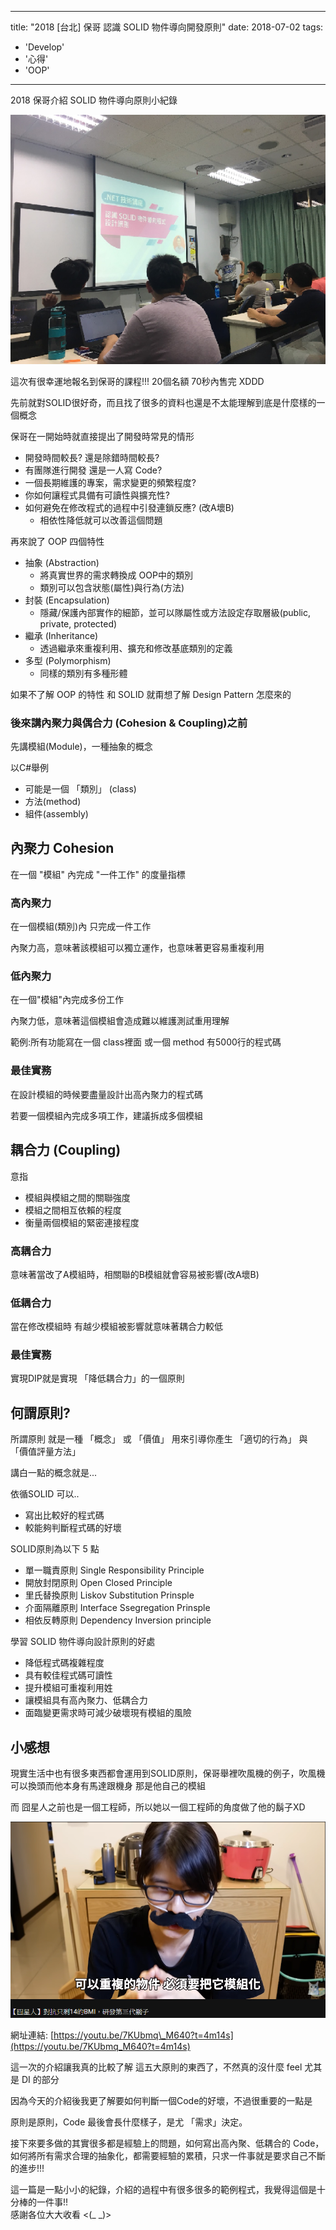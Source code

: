 
---
title: "2018 [台北] 保哥 認識 SOLID 物件導向開發原則"
date: 2018-07-02
tags: 
  - 'Develop'
  - '心得'
  - 'OOP'
---

2018 保哥介紹 SOLID 物件導向原則小紀錄

![](/img/2018-220745/1530552062_3649.png)

這次有很幸運地報名到保哥的課程!!! 20個名額 70秒內售完 XDDD

先前就對SOLID很好奇，而且找了很多的資料也還是不太能理解到底是什麼樣的一個概念

保哥在一開始時就直接提出了開發時常見的情形

*   開發時間較長? 還是除錯時間較長?
*   有團隊進行開發 還是一人寫 Code?
*   一個長期維護的專案，需求變更的頻繁程度?
*   你如何讓程式具備有可讀性與擴充性?
*   如何避免在修改程式的過程中引發連鎖反應? (改A壞B)
    *   相依性降低就可以改善這個問題

再來說了 OOP 四個特性

*   抽象 (Abstraction)
    *   將真實世界的需求轉換成 OOP中的類別
    *   類別可以包含狀態(屬性)與行為(方法)
*   封裝 (Encapsulation)
    *   隱藏/保護內部實作的細節，並可以隊屬性或方法設定存取層級(public, private, protected)
*   繼承 (Inheritance)
    *   透過繼承來重複利用、擴充和修改基底類別的定義
*   多型 (Polymorphism)
    *   同樣的類別有多種形體

如果不了解 OOP 的特性 和 SOLID 就甭想了解 Design Pattern 怎麼來的

### 後來講內聚力與偶合力 (Cohesion & Coupling)之前

先講模組(Module)，一種抽象的概念

以C#舉例

*   可能是一個 「類別」 (class)
*   方法(method)
*   組件(assembly)

內聚力 Cohesion
------------

在一個 "模組" 內完成 "一件工作" 的度量指標

### 高內聚力

在一個模組(類別)內 只完成一件工作

內聚力高，意味著該模組可以獨立運作，也意味著更容易重複利用

### 低內聚力

在一個"模組"內完成多份工作

內聚力低，意味著這個模組會造成難以維護測試重用理解

範例:所有功能寫在一個 class裡面 或一個 method 有5000行的程式碼

### 最佳實務

在設計模組的時候要盡量設計出高內聚力的程式碼

若要一個模組內完成多項工作，建議拆成多個模組

耦合力 (Coupling)
--------------

意指

*   模組與模組之間的關聯強度
*   模組之間相互依賴的程度
*   衡量兩個模組的緊密連接程度

### 高耦合力

意味著當改了A模組時，相關聯的B模組就會容易被影響(改A壞B)

### 低耦合力

當在修改模組時 有越少模組被影響就意味著耦合力較低

### 最佳實務

實現DIP就是實現 「降低耦合力」的一個原則

何謂原則?
-----

所謂原則 就是一種 「概念」 或 「價值」 用來引導你產生 「適切的行為」 與 「價值評量方法」

講白一點的概念就是...

依循SOLID 可以..

*   寫出比較好的程式碼
*   較能夠判斷程式碼的好壞

SOLID原則為以下 5 點

*   單一職責原則 Single Responsibility Principle
*   開放封閉原則 Open Closed Principle
*   里氏替換原則 Liskov Substitution Prinsple
*   介面隔離原則 Interface Ssegregation Prinsple
*   相依反轉原則 Dependency Inversion principle

學習 SOLID 物件導向設計原則的好處

*   降低程式碼複雜程度
*   具有較佳程式碼可讀性
*   提升模組可重複利用姓
*   讓模組具有高內聚力、低耦合力
*   面臨變更需求時可減少破壞現有模組的風險

小感想
---

現實生活中也有很多東西都會運用到SOLID原則，保哥舉裡吹風機的例子，吹風機可以換頭而他本身有馬達跟機身 那是他自己的模組

而 囧星人之前也是一個工程師，所以她以一個工程師的角度做了他的鬍子XD

![](/img/2018-220745/1530551299_30236.png)

網址連結: [https://youtu.be/7KUbmq\_M640?t=4m14s](https://youtu.be/7KUbmq_M640?t=4m14s)

這一次的介紹讓我真的比較了解 這五大原則的東西了，不然真的沒什麼 feel 尤其是 DI 的部分

因為今天的介紹後我更了解要如何判斷一個Code的好壞，不過很重要的一點是

原則是原則，Code 最後會長什麼樣子，是尤 「需求」決定。

接下來要多做的其實很多都是經驗上的問題，如何寫出高內聚、低耦合的 Code，如何將所有需求合理的抽象化，都需要經驗的累積，只求一件事就是要求自己不斷的進步!!!

這一篇是一點小小的紀錄，介紹的過程中有很多很多的範例程式，我覺得這個是十分棒的一件事!!  
感謝各位大大收看 <(\_ \_)>